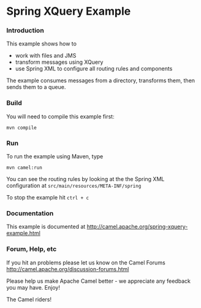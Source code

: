 # Spring XQuery Example

### Introduction
This example shows how to

 * work with files and JMS
 * transform messages using XQuery
 * use Spring XML to configure all routing rules and components

The example consumes messages from a directory, transforms them, then sends
them to a queue. 

### Build
You will need to compile this example first:
  
	mvn compile

### Run
To run the example using Maven, type

	mvn camel:run

You can see the routing rules by looking at the the Spring XML configuration
at `src/main/resources/META-INF/spring`

To stop the example hit `ctrl + c`

### Documentation
This example is documented at <http://camel.apache.org/spring-xquery-example.html>


### Forum, Help, etc 

If you hit an problems please let us know on the Camel Forums <http://camel.apache.org/discussion-forums.html>

Please help us make Apache Camel better - we appreciate any feedback you may
have.  Enjoy!



The Camel riders!
